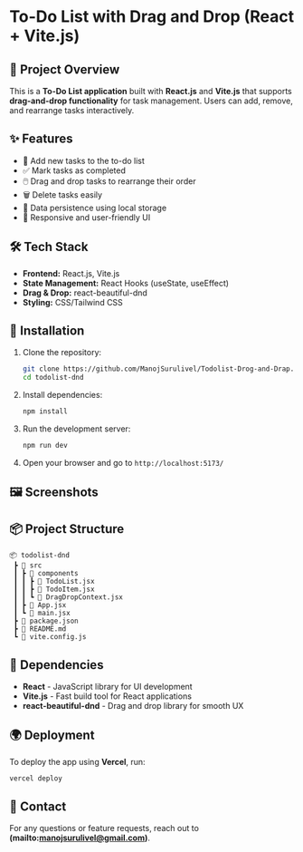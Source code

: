 # To-Do List with Drag and Drop (React + Vite.js)

## 🚀 Project Overview

This is a **To-Do List application** built with **React.js** and **Vite.js** that supports **drag-and-drop functionality** for task management. Users can add, remove, and rearrange tasks interactively.

## ✨ Features

- 📝 Add new tasks to the to-do list 
- ✅ Mark tasks as completed
- 🖱️ Drag and drop tasks to rearrange their order
- 🗑️ Delete tasks easily
- 💾 Data persistence using local storage
- 🎨 Responsive and user-friendly UI

## 🛠️ Tech Stack

- **Frontend:** React.js, Vite.js
- **State Management:** React Hooks (useState, useEffect)
- **Drag & Drop:** react-beautiful-dnd
- **Styling:** CSS/Tailwind CSS

## 📌 Installation

1. Clone the repository:
   ```sh
   git clone https://github.com/ManojSurulivel/Todolist-Drog-and-Drap.git
   cd todolist-dnd
   ```
2. Install dependencies:
   ```sh
   npm install
   ```
3. Run the development server:
   ```sh
   npm run dev
   ```
4. Open your browser and go to `http://localhost:5173/`

## 🖼️ Screenshots



## 📦 Project Structure

```
📦 todolist-dnd
 ┣ 📂 src
 ┃ ┣ 📂 components
 ┃ ┃ ┣ 📜 TodoList.jsx
 ┃ ┃ ┣ 📜 TodoItem.jsx
 ┃ ┃ ┗ 📜 DragDropContext.jsx
 ┃ ┣ 📜 App.jsx
 ┃ ┗ 📜 main.jsx
 ┣ 📜 package.json
 ┣ 📜 README.md
 ┗ 📜 vite.config.js
```

## 🔗 Dependencies

- **React** - JavaScript library for UI development
- **Vite.js** - Fast build tool for React applications
- **react-beautiful-dnd** - Drag and drop library for smooth UX

## 🌍 Deployment

To deploy the app using **Vercel**, run:

```sh
vercel deploy
```

## 📧 Contact

For any questions or feature requests, reach out to **(mailto\:manojsurulivel@gmail.com)**.

